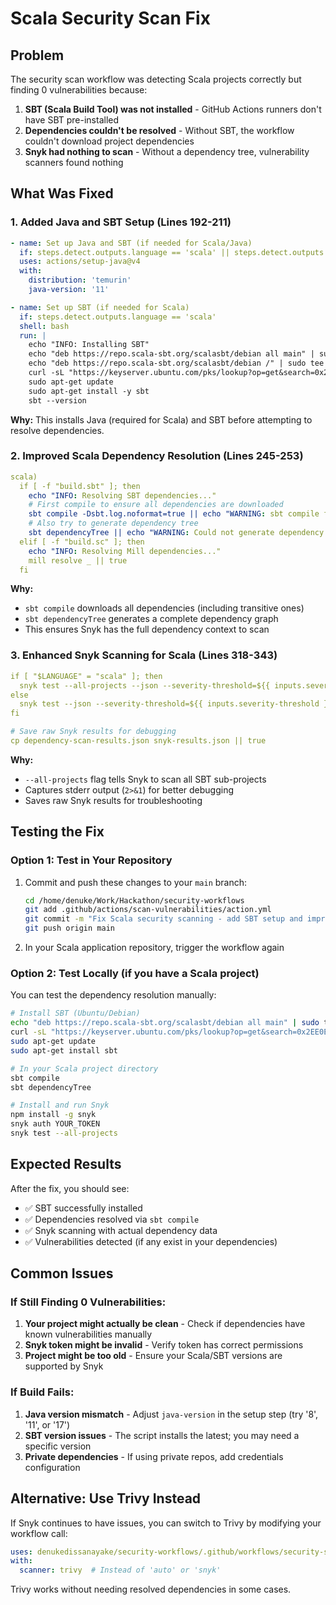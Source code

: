 # Scala Security Scan Fix

## Problem
The security scan workflow was detecting Scala projects correctly but finding 0 vulnerabilities because:

1. **SBT (Scala Build Tool) was not installed** - GitHub Actions runners don't have SBT pre-installed
2. **Dependencies couldn't be resolved** - Without SBT, the workflow couldn't download project dependencies
3. **Snyk had nothing to scan** - Without a dependency tree, vulnerability scanners found nothing

## What Was Fixed

### 1. Added Java and SBT Setup (Lines 192-211)
```yaml
- name: Set up Java and SBT (if needed for Scala/Java)
  if: steps.detect.outputs.language == 'scala' || steps.detect.outputs.language == 'java'
  uses: actions/setup-java@v4
  with:
    distribution: 'temurin'
    java-version: '11'

- name: Set up SBT (if needed for Scala)
  if: steps.detect.outputs.language == 'scala'
  shell: bash
  run: |
    echo "INFO: Installing SBT"
    echo "deb https://repo.scala-sbt.org/scalasbt/debian all main" | sudo tee /etc/apt/sources.list.d/sbt.list
    echo "deb https://repo.scala-sbt.org/scalasbt/debian /" | sudo tee /etc/apt/sources.list.d/sbt_old.list
    curl -sL "https://keyserver.ubuntu.com/pks/lookup?op=get&search=0x2EE0EA64E40A89B84B2DF73499E82A75642AC823" | sudo apt-key add
    sudo apt-get update
    sudo apt-get install -y sbt
    sbt --version
```

**Why:** This installs Java (required for Scala) and SBT before attempting to resolve dependencies.

### 2. Improved Scala Dependency Resolution (Lines 245-253)
```yaml
scala)
  if [ -f "build.sbt" ]; then
    echo "INFO: Resolving SBT dependencies..."
    # First compile to ensure all dependencies are downloaded
    sbt compile -Dsbt.log.noformat=true || echo "WARNING: sbt compile failed, continuing anyway"
    # Also try to generate dependency tree
    sbt dependencyTree || echo "WARNING: Could not generate dependency tree"
  elif [ -f "build.sc" ]; then
    echo "INFO: Resolving Mill dependencies..."
    mill resolve _ || true
  fi
```

**Why:** 
- `sbt compile` downloads all dependencies (including transitive ones)
- `sbt dependencyTree` generates a complete dependency graph
- This ensures Snyk has the full dependency context to scan

### 3. Enhanced Snyk Scanning for Scala (Lines 318-343)
```yaml
if [ "$LANGUAGE" = "scala" ]; then
  snyk test --all-projects --json --severity-threshold=${{ inputs.severity-threshold }} > dependency-scan-results.json 2>&1 || true
else
  snyk test --json --severity-threshold=${{ inputs.severity-threshold }} > dependency-scan-results.json 2>&1 || true
fi

# Save raw Snyk results for debugging
cp dependency-scan-results.json snyk-results.json || true
```

**Why:**
- `--all-projects` flag tells Snyk to scan all SBT sub-projects
- Captures stderr output (`2>&1`) for better debugging
- Saves raw Snyk results for troubleshooting

## Testing the Fix

### Option 1: Test in Your Repository
1. Commit and push these changes to your `main` branch:
   ```bash
   cd /home/denuke/Work/Hackathon/security-workflows
   git add .github/actions/scan-vulnerabilities/action.yml
   git commit -m "Fix Scala security scanning - add SBT setup and improve dependency resolution"
   git push origin main
   ```

2. In your Scala application repository, trigger the workflow again

### Option 2: Test Locally (if you have a Scala project)
You can test the dependency resolution manually:
```bash
# Install SBT (Ubuntu/Debian)
echo "deb https://repo.scala-sbt.org/scalasbt/debian all main" | sudo tee /etc/apt/sources.list.d/sbt.list
curl -sL "https://keyserver.ubuntu.com/pks/lookup?op=get&search=0x2EE0EA64E40A89B84B2DF73499E82A75642AC823" | sudo apt-key add
sudo apt-get update
sudo apt-get install sbt

# In your Scala project directory
sbt compile
sbt dependencyTree

# Install and run Snyk
npm install -g snyk
snyk auth YOUR_TOKEN
snyk test --all-projects
```

## Expected Results

After the fix, you should see:
- ✅ SBT successfully installed
- ✅ Dependencies resolved via `sbt compile`
- ✅ Snyk scanning with actual dependency data
- ✅ Vulnerabilities detected (if any exist in your dependencies)

## Common Issues

### If Still Finding 0 Vulnerabilities:
1. **Your project might actually be clean** - Check if dependencies have known vulnerabilities manually
2. **Snyk token might be invalid** - Verify token has correct permissions
3. **Project might be too old** - Ensure your Scala/SBT versions are supported by Snyk

### If Build Fails:
1. **Java version mismatch** - Adjust `java-version` in the setup step (try '8', '11', or '17')
2. **SBT version issues** - The script installs the latest; you may need a specific version
3. **Private dependencies** - If using private repos, add credentials configuration

## Alternative: Use Trivy Instead
If Snyk continues to have issues, you can switch to Trivy by modifying your workflow call:
```yaml
uses: denukedissanayake/security-workflows/.github/workflows/security-scan-reusable.yml@main
with:
  scanner: trivy  # Instead of 'auto' or 'snyk'
```

Trivy works without needing resolved dependencies in some cases.
